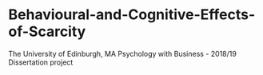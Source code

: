 # Behavioural-and-Cognitive-Effects-of-Scarcity
The University of Edinburgh, MA Psychology with Business - 2018/19 Dissertation project
